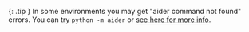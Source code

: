 {: .tip }
In some environments you may get "aider command not found" errors.
You can try `python -m aider` or 
[see here for more info](/docs/troubleshooting/aider-not-found.html).

